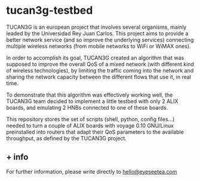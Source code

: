 # tucan3g-testbed

TUCAN3G is an european project that involves several organisms, mainly leaded by the Universidad Rey Juan Carlos. This project aims to provide a better network service (and so improve the underlying services) connecting multiple wireless networks (from mobile networks to WiFi or WiMAX ones). 

In order to accomplish its goal, TUCAN3G created an algorithm that was supposed to improve the overall QoS of a mixed network (with different kind of wireless technologies), by limiting the traffic coming into the network and sharing the network capacity between the different flows that use it, in real time. 

To demonstrate that this algorithm was effectively working well, the TUCAN3G team decided to implement a little testbed with only 2 ALIX boards, and emulating 2 HNBs connected to one of these boards. 

This repository stores the set of scripts (shell, python, config files...) needed to turn a couple of ALIX boards with voyage 0.10 GNU/Linux preinstalled into routers that adapt their QoS parameters to the available throughput, as defined by the TUCAN3G project.

## + info

For further information, please write directly to [hello@eyeseetea.com](mailto:hello@eyeseetea.com)
